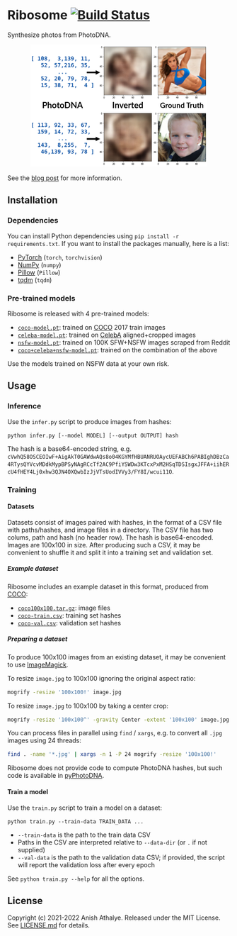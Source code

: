 # Ribosome [![Build Status](https://github.com/anishathalye/ribosome/workflows/CI/badge.svg)](https://github.com/anishathalye/ribosome/actions?query=workflow%3ACI)

Synthesize photos from PhotoDNA.

<p align="center">
<img src="https://github.com/anishathalye/assets/blob/master/ribosome/demo.png" width="400" alt="Ribosome demo">
</p>

See the [blog post] for more information.

## Installation

### Dependencies

You can install Python dependencies using `pip install -r requirements.txt`. If
you want to install the packages manually, here is a list:

- [PyTorch][PyTorch] (`torch`, `torchvision`)
- [NumPy][NumPy] (`numpy`)
- [Pillow][Pillow] (`Pillow`)
- [tqdm][tqdm] (`tqdm`)

### Pre-trained models

Ribosome is released with 4 pre-trained models:

- [`coco-model.pt`](https://github.com/anishathalye/ribosome/releases/download/v1.0.0/coco-model.pt): trained on [COCO] 2017 train images
- [`celeba-model.pt`](https://github.com/anishathalye/ribosome/releases/download/v1.0.0/celeba-model.pt): trained on [CelebA] aligned+cropped images
- [`nsfw-model.pt`](https://github.com/anishathalye/ribosome/releases/download/v1.0.0/nsfw-model.pt): trained on 100K SFW+NSFW images scraped from Reddit
- [`coco+celeba+nsfw-model.pt`](https://github.com/anishathalye/ribosome/releases/download/v1.0.0/coco+celeba+nsfw-model.pt): trained on the combination of the above

Use the models trained on NSFW data at your own risk.

## Usage

### Inference

Use the `infer.py` script to produce images from hashes:

```
python infer.py [--model MODEL] [--output OUTPUT] hash
```

The hash is a base64-encoded string, e.g.
`cVwhQ58OSCEOIwF+AigAkT0GAWdwAQs8o04KGYMfHBUANRUOAycUEFABCh6PABIghDBzCa4RTysQYVcvMDdkMypBPSyNAgRCcTf2AC9PfiYSWDw3KTcxPxM2HSqTDSIsgxJFFA+iihERcU4fHEY4Lj0xhw3QJN4OXQwbIzJjVTsUodIVVy3/FY8I/wcui11O`.

### Training

#### Datasets

Datasets consist of images paired with hashes, in the format of a CSV file with
paths/hashes, and image files in a directory. The CSV file has two colums, path
and hash (no header row). The hash is base64-encoded. Images are 100x100 in
size. After producing such a CSV, it may be convenient to shuffle it and split
it into a training set and validation set.

##### Example dataset

Ribosome includes an example dataset in this format, produced from [COCO]:

- [`coco100x100.tar.gz`](https://github.com/anishathalye/ribosome/releases/download/v1.0.0/coco100x100.tar.gz): image files
- [`coco-train.csv`](https://github.com/anishathalye/ribosome/releases/download/v1.0.0/coco-train.csv): training set hashes
- [`coco-val.csv`](https://github.com/anishathalye/ribosome/releases/download/v1.0.0/coco-val.csv): validation set hashes

##### Preparing a dataset

To produce 100x100 images from an existing dataset, it may be convenient to use
[ImageMagick].

To resize `image.jpg` to 100x100 ignoring the original aspect ratio:

```bash
mogrify -resize '100x100!' image.jpg
```

To resize `image.jpg` to 100x100 by taking a center crop:

```bash
mogrify -resize '100x100^' -gravity Center -extent '100x100' image.jpg
```

You can process files in parallel using `find` / `xargs`, e.g. to convert all
`.jpg` images using 24 threads:

```bash
find . -name '*.jpg' | xargs -n 1 -P 24 mogrify -resize '100x100!'
```

Ribosome does not provide code to compute PhotoDNA hashes, but such code is
available in [pyPhotoDNA].

#### Train a model

Use the `train.py` script to train a model on a dataset:


```
python train.py --train-data TRAIN_DATA ...
```

- `--train-data` is the path to the train data CSV
- Paths in the CSV are interpreted relative to `--data-dir` (or `.` if not supplied)
- `--val-data` is the path to the validation data CSV; if provided, the script
  will report the validation loss after every epoch

See `python train.py --help` for all the options.

## License

Copyright (c) 2021-2022 Anish Athalye. Released under the MIT License. See
[LICENSE.md](LICENSE.md) for details.

[blog post]: https://www.anishathalye.com/2021/12/20/inverting-photodna/
[PyTorch]: https://pytorch.org/get-started/locally/
[NumPy]: https://numpy.org/install/
[Pillow]: https://pillow.readthedocs.io/en/stable/installation.html
[tqdm]: https://pypi.org/project/tqdm/
[COCO]: https://cocodataset.org/
[CelebA]: https://mmlab.ie.cuhk.edu.hk/projects/CelebA.html
[pyPhotoDNA]: https://github.com/jankais3r/pyPhotoDNA
[ImageMagick]: https://imagemagick.org/
